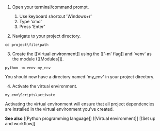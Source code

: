 1. Open your terminal/command prompt.
	1. Use keyboard shortcut 'Windows+r'
	2. Type 'cmd'
	3. Press 'Enter'

2. Navigate to your project directory.
```
cd project\file\path
```

3. Create the [[Virtual environment]] using the [['-m' flag]] and 'venv' as the module ([[Modules]]).
```
python -m venv my_env
```
You should now have a directory named 'my_env' in your project directory.

4. Activate the virtual environment.
```
my_env\Scripts\activate
```
Activating the virtual environment will ensure that all project dependencies are installed in the virtual environment you've created.

**See also**
[[Python programming language]]
[[Virtual environment]]
[[Set up and workflow]]


